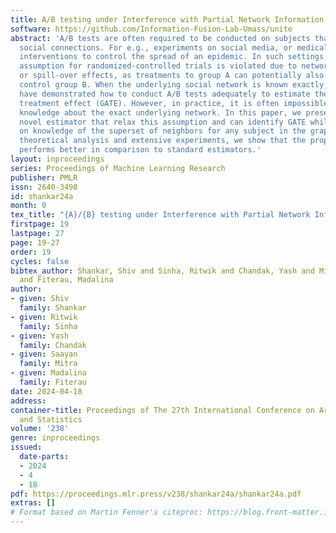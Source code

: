 ```yaml
---
title: A/B testing under Interference with Partial Network Information
software: https://github.com/Information-Fusion-Lab-Umass/unite
abstract: 'A/B tests are often required to be conducted on subjects that might have
  social connections. For e.g., experiments on social media, or medical and social
  interventions to control the spread of an epidemic. In such settings, the SUTVA
  assumption for randomized-controlled trials is violated due to network interference,
  or spill-over effects, as treatments to group A can potentially also affect the
  control group B. When the underlying social network is known exactly, prior works
  have demonstrated how to conduct A/B tests adequately to estimate the global average
  treatment effect (GATE). However, in practice, it is often impossible to obtain
  knowledge about the exact underlying network. In this paper, we present UNITE: a
  novel estimator that relax this assumption and can identify GATE while only relying
  on knowledge of the superset of neighbors for any subject in the graph. Through
  theoretical analysis and extensive experiments, we show that the proposed approach
  performs better in comparison to standard estimators.'
layout: inproceedings
series: Proceedings of Machine Learning Research
publisher: PMLR
issn: 2640-3498
id: shankar24a
month: 0
tex_title: "{A}/{B} testing under Interference with Partial Network Information"
firstpage: 19
lastpage: 27
page: 19-27
order: 19
cycles: false
bibtex_author: Shankar, Shiv and Sinha, Ritwik and Chandak, Yash and Mitra, Saayan
  and Fiterau, Madalina
author:
- given: Shiv
  family: Shankar
- given: Ritwik
  family: Sinha
- given: Yash
  family: Chandak
- given: Saayan
  family: Mitra
- given: Madalina
  family: Fiterau
date: 2024-04-18
address:
container-title: Proceedings of The 27th International Conference on Artificial Intelligence
  and Statistics
volume: '238'
genre: inproceedings
issued:
  date-parts:
  - 2024
  - 4
  - 18
pdf: https://proceedings.mlr.press/v238/shankar24a/shankar24a.pdf
extras: []
# Format based on Martin Fenner's citeproc: https://blog.front-matter.io/posts/citeproc-yaml-for-bibliographies/
---
```

